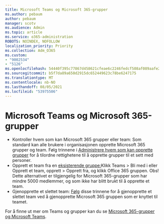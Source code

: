```yaml
---
title: Microsoft Teams og Microsoft 365-grupper
ms.author: pebaum
author: pebaum
manager: scotv
ms.audience: Admin
ms.topic: article
ms.service: o365-administration
ROBOTS: NOINDEX, NOFOLLOW
localization_priority: Priority
ms.collection: Adm_O365
ms.custom:
- "9002534"
- "5126"
ms.openlocfilehash: 54440f395c77867d458621cfeae6c2246fedcf508af089aafe2a78b63fe8a5b9
ms.sourcegitcommit: b5f7da89a650d2915dc652449623c78be6247175
ms.translationtype: MT
ms.contentlocale: nb-NO
ms.lasthandoff: 08/05/2021
ms.locfileid: "53975506"
---
```

# <a name="microsoft-teams-and-microsoft-365-groups"></a>Microsoft Teams og Microsoft 365-grupper

- Kontroller hvem som kan Microsoft 365 grupper eller team: Som standard kan alle brukere i organisasjonen opprette Microsoft 365 grupper og team. Følg trinnene i [Administrere hvem som kan opprette grupper](https://support.office.com/article/4c46c8cb-17d0-44b5-9776-005fced8e618) for å tilordne rettighetene til å opprette grupper til et sett med personer.
- Opprett et team fra en [eksisterende gruppe:](https://support.microsoft.com/office/24ec428e-40d7-4a1a-ab87-29be7d145865)Klikk Teams > Bli med i eller Opprett et team, opprett > Opprett fra, og klikk Office 365 gruppen. Obs! Dette alternativet er tilgjengelig for Microsoft 365-grupper som har mindre 5000 medlemmer, og som ikke har blitt brukt til å opprette et team.
- Gjenopprette et slettet team: [Følg](https://docs.microsoft.com/microsoftteams/archive-or-delete-a-team#restore-a-deleted-team) disse trinnene for å gjenopprette et slettet team ved å gjenopprette Microsoft 365 gruppen som er knyttet til teamet.

For å finne ut mer om Teams og grupper kan du se [Microsoft 365-grupper og Microsoft Teams](https://docs.microsoft.com/microsoftteams/office-365-groups).
